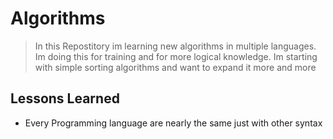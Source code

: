# Algorithms


> In this Repostitory im learning new algorithms in multiple languages.
> Im doing this for training and for more logical knowledge. 
> Im starting with simple sorting algorithms and want to expand it more and more 

## Lessons Learned
- Every Programming language are nearly the same just with other syntax 
